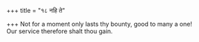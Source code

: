 +++
title = "१८ नहि ते"

+++
Not for a moment only lasts thy bounty, good to many a one!  
     Our service therefore shalt thou gain.